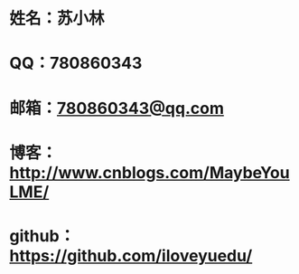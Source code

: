 # 姓名：苏小林

# QQ：780860343

# 邮箱：780860343@qq.com

# 博客：http://www.cnblogs.com/MaybeYouLME/

# github：https://github.com/iloveyuedu/
